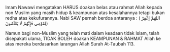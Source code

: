 Imam Nawawi mengatakan HARUS doakan belas atau rahmat Allah kepada non Muslim yang masih hidup & keampunan atas kesalahannya tetapi bukan redha atas kekufurannya. Nabi SAW pernah berdoa antaranya :
 ( اللهُمَّ اِغْفِرْ لِقَوْمِي فَإِنَّهُمْ لَا يَعْلَمُونَ)

Namun bagi non-Muslim yang telah mati dalam keadaan tidak Islam, telah disepakati ulama, TIDAK BOLEH doakan KEAMPUNAN & RAHMAT Allah ke atas mereka berdasarkan larangan Allah Surah At-Taubah 113.
